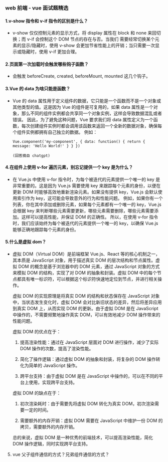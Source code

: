 ### web 前端 - vue 面试题精选

#### 1.v-show 指令和 v-if 指令的区别是什么？

- v-show 仅仅控制元素的显示方式，将 display 属性在 block 和 none 来回切换；而 v-if 会控制这个 DOM 节点的存在与否。当我们
  需要经常切换某个元素的显示/隐藏时，使用 v-show 会更加节省性能上的开销；当只需要一次显示或隐藏时，使用 v-if 更加合理。

#### 2.页面第一次加载时会触发哪些钩子函数？

- 会触发 beforeCreate, created, beforeMount, mounted 这几个钩子。

#### 3.Vue 的 data 为啥只能是函数？

- Vue 的 data 属性用于定义组件的数据，它只能是一个函数而不是一个对象或其他类型的值。这是因为 Vue 的组件是可复用的，如果 data 属性是一个对象，那么不同的组件实例都会共享同一个对象实例，这样会导致数据混乱或者错误。
  因此，为了避免这种问题，Vue 要求我们将 data 属性定义为一个函数，每次创建组件实例时都会调用该函数来返回一个全新的数据对象，确保每个组件实例都拥有自己独立的数据。
  例如：

  ```vue
  Vue.component('my-component', { data: function() { return { message: 'Hello World!' } } })
  ```

  `(回答摘自 chatgpt) `

#### 4.在组件上使用 v-for 遍历元素，别忘记提供一个 key 是为什么？

- 在 Vue.js 中使用 v-for 指令时，为每个被迭代的元素提供一个唯一的 key 是非常重要的。这是因为 Vue.js 需要使用 key 来跟踪每个元素的身份，以便在更新 DOM 时能够高效地重新渲染元素。如果没有提供 key，Vue.js 会默认使用索引作为 key，这可能会导致意外的行为和性能问题。
  例如，如果你有一个列表，你在其中添加或删除元素，如果每个元素都有一个唯一的 key，Vue.js 会根据 key 来判断哪些元素需要更新，哪些元素需要删除，哪些元素需要添加。这样可以提高性能，并保证 DOM 的正确性。
  所以，在使用 v-for 指令时，我们应该始终为每个被迭代的元素提供一个唯一的 key，以确保 Vue.js 能够正确地跟踪每个元素的身份。

#### 5.什么是虚拟 dom？

- 虚拟 DOM（Virtual DOM）是前端框架 Vue.js、React 等的核心机制之一，其本质是 JavaScript 对象，用于描述真实 DOM 的层次结构和节点属性。虚拟 DOM 的概念是基于浏览器中的 DOM 元素，通过 JavaScript 对象的方式来模拟 DOM 的结构，实现了对 DOM 的抽象和封装。虚拟 DOM 中的每个节点都具有唯一标识符，可以根据这个标识符快速地定位到节点，并进行相关操作。

  虚拟 DOM 的实现原理是将真实 DOM 的结构和状态保存在 JavaScript 对象中，当状态发生变化时，虚拟 DOM 会对比新旧状态的差异，然后将差异应用到真实 DOM 上，从而实现 DOM 的更新。由于虚拟 DOM 是在 JavaScript 中操作的，不需要频繁地操作真实 DOM，可以有效地减少 DOM 操作带来的性能问题。

  虚拟 DOM 的优点在于：

  1. 提高渲染性能：通过在 JavaScript 层面对 DOM 进行操作，减少了实际 DOM 操作的次数，提高了渲染性能。

  2. 简化了操作逻辑：通过虚拟 DOM 的抽象和封装，将复杂的 DOM 操作转化为简单的 JavaScript 操作。

  3. 跨平台支持：由于虚拟 DOM 是在 JavaScript 中操作的，可以在不同的平台上使用，实现跨平台支持。

  虚拟 DOM 的缺点在于：

  1. 初次渲染耗时：由于需要先将虚拟 DOM 转化为真实 DOM，初次渲染需要一定的时间。

  2. 需要额外的内存开销：虚拟 DOM 需要在 JavaScript 中维护一份 DOM 的拷贝，需要额外的内存开销。

  总的来说，虚拟 DOM 是一种优秀的前端技术，可以提高渲染性能，简化 DOM 操作逻辑，同时实现跨平台支持。

5. vue 父子组件通信的方式？兄弟组件通信的方式？
